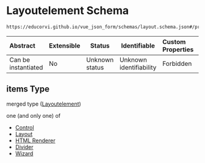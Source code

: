 # Layoutelement Schema

```txt
https://educorvi.github.io/vue_json_form/schemas/layout.schema.json#/properties/elements/items
```




| Abstract            | Extensible | Status         | Identifiable            | Custom Properties | Additional Properties | Access Restrictions | Defined In                                                                   |
| :------------------ | ---------- | -------------- | ----------------------- | :---------------- | --------------------- | ------------------- | ---------------------------------------------------------------------------- |
| Can be instantiated | No         | Unknown status | Unknown identifiability | Forbidden         | Allowed               | none                | [layout.schema.json\*](../schemas/layout.schema.json "open original schema") |

## items Type

merged type ([Layoutelement](layout-properties-elements-layoutelement.md))

one (and only one) of

-   [Control](layout-properties-elements-layoutelement-oneof-control.md "check type definition")
-   [Layout](layout-properties-elements-layoutelement-oneof-layout.md "check type definition")
-   [HTML Renderer](layout-properties-elements-layoutelement-oneof-html-renderer.md "check type definition")
-   [Divider](layout-properties-elements-layoutelement-oneof-divider.md "check type definition")
-   [Wizard](layout-properties-elements-layoutelement-oneof-wizard.md "check type definition")
